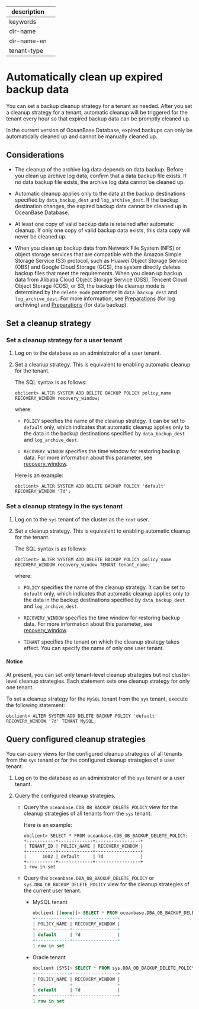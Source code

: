 | description ||
|---|---|
| keywords ||
| dir-name ||
| dir-name-en ||
| tenant-type ||

# Automatically clean up expired backup data

You can set a backup cleanup strategy for a tenant as needed. After you set a cleanup strategy for a tenant, automatic cleanup will be triggered for the tenant every hour so that expired backup data can be promptly cleaned up.

In the current version of OceanBase Database, expired backups can only be automatically cleaned up and cannot be manually cleaned up.

## Considerations

* The cleanup of the archive log data depends on data backup. Before you clean up archive log data, confirm that a data backup file exists. If no data backup file exists, the archive log data cannot be cleaned up.

* Automatic cleanup applies only to the data at the backup destinations specified by `data_backup_dest` and `log_archive_dest`. If the backup destination changes, the expired backup data cannot be cleaned up in OceanBase Database.

* At least one copy of valid backup data is retained after automatic cleanup. If only one copy of valid backup data exists, this data copy will never be cleaned up.

* When you clean up backup data from Network File System (NFS) or object storage services that are compatible with the Amazon Simple Storage Service (S3) protocol, such as Huawei Object Storage Service (OBS) and Google Cloud Storage (GCS), the system directly deletes backup files that meet the requirements. When you clean up backup data from Alibaba Cloud Object Storage Service (OSS), Tencent Cloud Object Storage (COS), or S3, the backup file cleanup mode is determined by the `delete_mode` parameter in `data_backup_dest` and `log_archive_dest`. For more information, see [Preparations](../300.log-archive/200.preparation-before-log-archive.md) (for log archiving) and [Preparations](../400.data-backup/100.preparation-before-data-backup.md) (for data backup).

## Set a cleanup strategy

### Set a cleanup strategy for a user tenant

1. Log on to the database as an administrator of a user tenant.

2. Set a cleanup strategy. This is equivalent to enabling automatic cleanup for the tenant.

   The SQL syntax is as follows:

   ```shell
   obclient> ALTER SYSTEM ADD DELETE BACKUP POLICY policy_name RECOVERY_WINDOW recovery_window;
   ```

   where:

   * `POLICY` specifies the name of the cleanup strategy. It can be set to `default` only, which indicates that automatic cleanup applies only to the data in the backup destinations specified by `data_backup_dest` and `log_archive_dest`.

   * `RECOVERY_WINDOW` specifies the time window for restoring backup data. For more information about this parameter, see [recovery_window](../500.clear-backup-data/500.parameters-of-cleaning-up-backup.md).

   Here is an example:

   ```shell
   obclient> ALTER SYSTEM ADD DELETE BACKUP POLICY 'default' RECOVERY_WINDOW '7d';
   ```

### Set a cleanup strategy in the sys tenant

1. Log on to the `sys` tenant of the cluster as the `root` user.

2. Set a cleanup strategy. This is equivalent to enabling automatic cleanup for the tenant.

   The SQL syntax is as follows:

   ```shell
   obclient> ALTER SYSTEM ADD DELETE BACKUP POLICY policy_name RECOVERY_WINDOW recovery_window TENANT tenant_name;
   ```

   where:

   * `POLICY` specifies the name of the cleanup strategy. It can be set to `default` only, which indicates that automatic cleanup applies only to the data in the backup destinations specified by `data_backup_dest` and `log_archive_dest`.

   * `RECOVERY_WINDOW` specifies the time window for restoring backup data. For more information about this parameter, see [recovery_window](../500.clear-backup-data/500.parameters-of-cleaning-up-backup.md).

   * `TENANT` specifies the tenant on which the cleanup strategy takes effect. You can specify the name of only one user tenant.

  <main id="notice" type='notice'>
  <h4>Notice</h4>
  <p>At present, you can set only tenant-level cleanup strategies but not cluster-level cleanup strategies. Each statement sets one cleanup strategy for only one tenant. </p>
  </main>

To set a cleanup strategy for the `MySQL` tenant from the `sys` tenant, execute the following statement:

```shell
obclient> ALTER SYSTEM ADD DELETE BACKUP POLICY 'default' RECOVERY_WINDOW '7d' TENANT MySQL;
```

## Query configured cleanup strategies

You can query views for the configured cleanup strategies of all tenants from the `sys` tenant or for the configured cleanup strategies of a user tenant.

1. Log on to the database as an administrator of the `sys` tenant or a user tenant.

2. Query the configured cleanup strategies.

   * Query the `oceanbase.CDB_OB_BACKUP_DELETE_POLICY` view for the cleanup strategies of all tenants from the `sys` tenant.

      Here is an example:

      ```shell
      obclient> SELECT * FROM oceanbase.CDB_OB_BACKUP_DELETE_POLICY;
      +-----------+-------------+-----------------+
      | TENANT_ID | POLICY_NAME | RECOVERY_WINDOW |
      +-----------+-------------+-----------------+
      |      1002 | default     | 7d              |
      +-----------+-------------+-----------------+
      1 row in set
      ```

   * Query the `oceanbase.DBA_OB_BACKUP_DELETE_POLICY` or `sys.DBA_OB_BACKUP_DELETE_POLICY` view for the cleanup strategies of the current user tenant.

      * MySQL tenant

         ```sql
         obclient [(none)]> SELECT * FROM oceanbase.DBA_OB_BACKUP_DELETE_POLICY;
         +-------------+-----------------+
         | POLICY_NAME | RECOVERY_WINDOW |
         +-------------+-----------------+
         | default     | 7d              |
         +-------------+-----------------+
         1 row in set
         ```

      * Oracle tenant

         ```sql
         obclient [SYS]> SELECT * FROM sys.DBA_OB_BACKUP_DELETE_POLICY;
         +-------------+-----------------+
         | POLICY_NAME | RECOVERY_WINDOW |
         +-------------+-----------------+
         | default     | 7d              |
         +-------------+-----------------+
         1 row in set
         ```